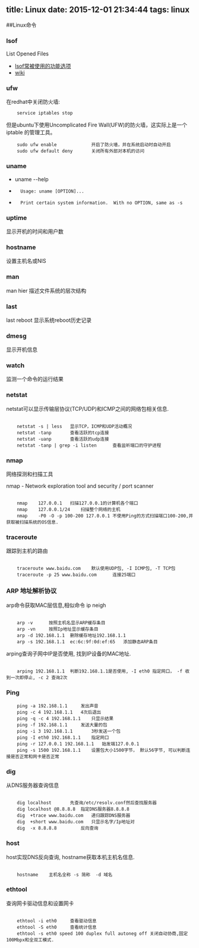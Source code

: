 title: Linux
date: 2015-12-01 21:34:44
tags: linux
---
##Linux命令
### lsof

List Opened Files
*   [lsof常被使用的功能选项](http://www.dutor.net/index.php/2012/03/lsof/)
*   [wiki](http://en.wikipedia.org/wiki/Lsof)
### ufw

在redhat中关闭防火墙:
```shell
    service iptables stop
```
但是ubuntu下使用Uncomplicated Fire Wall(UFW)的防火墙，这实际上是一个 iptable 的管理工具。
```shell
    sudo ufw enable             开启了防火墙，并在系统启动时自动开启
    sudo ufw default deny       关闭所有外部对本机的访问
```
### uname

*	uname --help
*   	Usage: uname [OPTION]...
*   	Print certain system information.  With no OPTION, same as -s
### uptime

显示开机的时间和用户数
### hostname

设置主机名或NIS
### man

man hier 描述文件系统的层次结构
### last

 last reboot 显示系统reboot历史记录
### dmesg

 显示开机信息
### watch

 监测一个命令的运行结果

### netstat

 netstat可以显示传输层协议(TCP/UDP)和ICMP之间的网络包相关信息.

~~~{.sh}

    netstat -s | less 	显示TCP，ICMP和UDP活动概况
    netstat -tanp  		查看活跃的tcp连接
    netstat -uanp		查看活跃的udp连接
    netstat -tanp | grep -i listen 		查看监听端口的守护进程
~~~

### nmap
网络探测和扫描工具

nmap - Network exploration tool and security / port scanner

~~~{.sh}

    nmap 	127.0.0.1	扫描127.0.0.1的计算机各个端口
    nmap 	127.0.0.1/24	扫描整个网络的主机
    nmap	-P0 -O -p 100-200 127.0.0.1 不使用Ping的方式扫描端口100-200,并获取被扫描系统的OS信息.
~~~

### traceroute
跟踪到主机的路由

~~~{.sh}

    traceroute www.baidu.com	默认使用UDP包, -I ICMP包, -T TCP包
    traceroute -p 25 www.baidu.com		连接25端口
~~~

### ARP 地址解析协议
arp命令获取MAC层信息,相似命令 ip neigh

~~~{.sh}

    arp -v		按照主机名显示ARP缓存条目
    arp -vn		按照Ip地址显示缓存条目
    arp -d 192.168.1.1 	删除缓存地址192.168.1.1
    arp -s 192.168.1.1	ec:6c:9f:0d:ef:65 	添加静态ARP条目

~~~

arping查询子网中IP是否使用, 找到IP设备的MAC地址.

~~~{.sh}

    arping 192.168.1.1  判断192.168.1.1是否使用, -I eth0 指定网口， -f 收到一次即停止, -c 2 查询2次
~~~

### Ping

~~~{.sh}
    ping -a 192.168.1.1 	发出声音
    ping -c 4 192.168.1.1	4次后退出
    ping -q -c 4 192.168.1.1	只显示结果
    ping -f 192.168.1.1		发送大量的包
    ping -i	3 192.168.1.1		3秒发送一个包
    ping -I eth0 192.168.1.1	指定网口
    ping -r 127.0.0.1 192.168.1.1	始发端127.0.0.1
    ping -s 1500 192.168.1.1	设置包大小1500字节， 默认56字节, 可以判断连接是否正常和网卡是否正常

~~~

### dig
从DNS服务器查询信息

~~~{.sh}

    dig	localhost		先查询/etc/resolv.conf然后查找服务器
    dig	localhost @8.8.8.8	指定DNS服务器8.8.8.8
    dig  +trace www.baidu.com	递归跟踪DNS服务器
    dig  +short www.baidu.com	只显示名字/Ip地址对
    dig  -x 8.8.8.8			反向查询

~~~

### host
host实现DNS反向查询, hostname获取本机主机名信息.

~~~{.sh}

    hostname	主机名全称 -s 简称  -d	域名
~~~

### ethtool
查询网卡驱动信息和设置网卡

~~~{.sh}

    ethtool -i eth0		查看驱动信息
    ethtool -S eth0		查看统计信息
    ethtool -s eth0	speed 100 duplex full autoneg off 关闭自动协商,固定100Mbpx和全双工模式.
~~~
